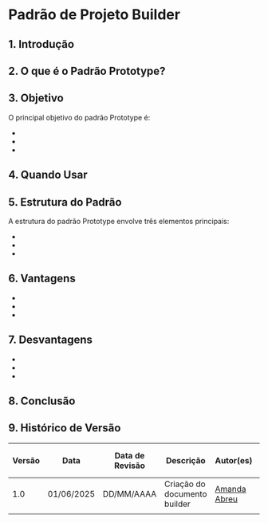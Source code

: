# Padrão de Projeto Builder

## 1.  Introdução



## 2. O que é o Padrão Prototype?


## 3. Objetivo

O principal objetivo do padrão Prototype é:

- 
- 
- 

## 4. Quando Usar


## 5. Estrutura do Padrão

A estrutura do padrão Prototype envolve três elementos principais:

- 
- 
- 

## 6. Vantagens

- 
- 
- 

## 7. Desvantagens

- 
- 
- 

## 8. Conclusão



## 9. Histórico de Versão

| Versão | Data       | Data de Revisão          | Descrição            | Autor(es)                       | Revisor(es)                       | Detalhes da revisão        |
| ------ | ---------- | ------------------------ | -------------------- | ------------------------------- | --------------------------------- | -------------------------- |
| 1.0    | 01/06/2025 | DD/MM/AAAA               | Criação do documento builder| [Amanda Abreu](https://github.com/Amandaaaaabreu) | [Arthur Rodrigues](https://github.com/arthurrsousa)||
|    |  |              |  |  | |  |
